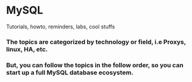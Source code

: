 # MySQL
Tutorials, howto, reminders, labs, cool stuffs

### The topics are categorized by technology or field, i.e Proxys, linux, HA, etc.
### But, you can follow the topics in the follow order, so you can start up a full MySQL database ecosystem.


